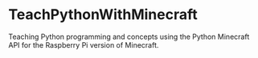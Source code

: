 # TeachPythonWithMinecraft
Teaching Python programming and concepts using the Python Minecraft API for the Raspberry Pi version of Minecraft. 
